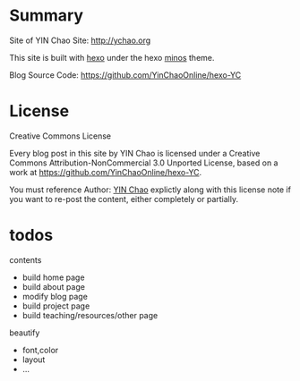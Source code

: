 # Summary
Site of YIN Chao
Site: http://ychao.org

This site is built with [hexo](https://hexo.io/) under the hexo [minos](https://github.com/ppoffice/hexo-theme-minos) theme.

Blog Source Code: https://github.com/YinChaoOnline/hexo-YC


# License
Creative Commons License

Every blog post in this site by YIN Chao is licensed under a Creative Commons Attribution-NonCommercial 3.0 Unported License, based on a work at https://github.com/YinChaoOnline/hexo-YC.

You must reference Author: <a href="http://ychao.org">YIN Chao</a> explictly along with this license note if you want to re-post the content, either completely or partially.

# todos
contents
- build home page
- build about page
- modify blog page
- build project page
- build teaching/resources/other page

beautify
- font,color
- layout
- ...
